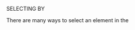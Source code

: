 SELECTING BY

There are many ways to select an element in the

<style> tag to apply CSS properties to it.

Element - <h1> element
h1 {
  color: rgba(255, 0, 0, 1);
}

Attribute - [type="text"]
[type="text"] {
  color: rgba(255, 0, 0, 1);
}

Class - .title2
.title2 {
  color: rgba(255, 0, 0, 1);
}

Children - div > h1
div > h1 {
  color: rgba(255, 0, 0, 1);
}


COMBINING SELECTORS

All <h1> elements with the class .title2 will have 
the font-size property.

h1.title2 {
  font-size: 2rem;
}

All <h1> elements and all elements with class .title2 will
have the color property.

h1, .title2 {
  color: rgba(255, 0, 0, 1);
  }


SELECTION COLLISIONS

<h1 class="hello">Welcome</h1>
<style>
h1 {
 color: rgba(255, 0, 0, 1);
}
.hello {
  color: rgba(0, 255, 0, 1);
}

The h1 element should be green because the class value overwrites
the HTML element.

Heirarchy
1. inline styling 
2. Class
3. id
4. attribute/children

1. inline style attribute
2. ID
3. Class, pseudo-class, attribute
4. HTML Elements

